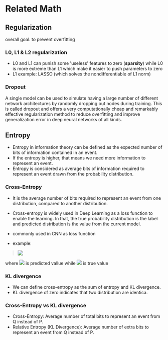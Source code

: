 # Related Math

## Regularization

overall goal: to prevent overfitting

### L0, L1 & L2 regularization
- L0 and L1 can punish some 'useless' features to zero (**sparsity**) while L0 is more extreme than L1 which make it easier to push parameters to zero
- L1 example: LASSO (which solves the nondifferentiable of L1 norm)

### Dropout

A single model can be used to simulate having a large number of different network architectures by randomly dropping out nodes during training. This is called dropout and offers a very computationally cheap and remarkably effective regularization method to reduce overfitting and improve generalization error in deep neural networks of all kinds.

## Entropy

- Entropy in information theory can be defined as the expected number of bits of information contained in an event.
- If the entropy is higher, that means we need more information to represent an event. 
- Entropy is considered as average bits of information required to represent an event drawn from the probability distribution.

### Cross-Entropy

- It is the average number of bits required to represent an event from one distribution, compared to another distribution.
- Cross-entropy is widely used in Deep Learning as a loss function to enable the learning. In that, the true probability distribution is the label and predicted distribution is the value from the current model.

- commonly used in CNN as loss function
- example: 
><img src="https://latex.codecogs.com/gif.latex?{\begin{aligned}J(\mathbf%20{w}%20)\%20&=\%20{\frac%20{1}{N}}\sum%20_{n=1}^{N}H(p_{n},q_{n})\%20=\%20-{\frac%20{1}{N}}\sum%20_{n=1}^{N}\%20{\bigg%20[}y_{n}\log%20{\hat%20{y}}_{n}+(1-y_{n})\log(1-{\hat%20{y}}_{n}){\bigg%20]}\,,\end{aligned}}"/>
where <img src="https://latex.codecogs.com/gif.latex?{\hat%20{y}}"/> is predicted vallue while <img src="https://latex.codecogs.com/gif.latex?{y}"/> is true value

### KL divergence

- We can define cross-entropy as the sum of entropy and KL divergence.
- KL divergence of zero indicates that two distribution are identica.

### Cross-Entropy vs KL divergence

- Cross-Entropy: Average number of total bits to represent an event from Q instead of P.
- Relative Entropy (KL Divergence): Average number of extra bits to represent an event from Q instead of P.





